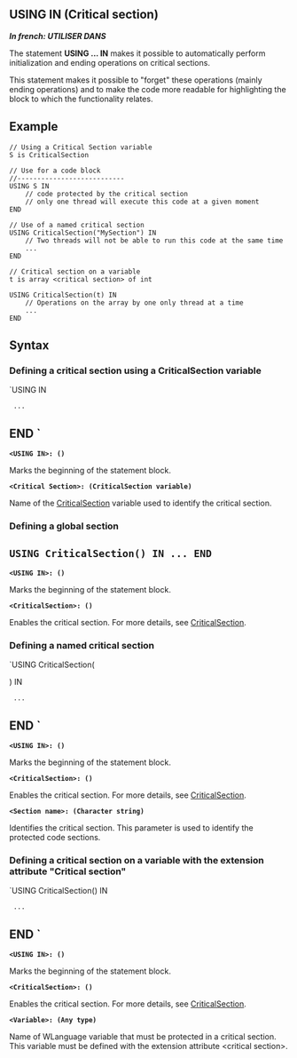 
## USING IN (Critical section)

***In french: UTILISER DANS***
				



<a name="XUse"></a>
<a name="Use"></a>
<a name="description"></a>
The statement **USING ... IN** makes it possible to automatically perform initialization and ending operations on critical sections. 

This statement makes it possible to "forget" these operations (mainly ending operations) and to make the code more readable for highlighting the block to which the functionality relates. 
<a name="Example1"></a>
<a name="sample_code"></a>

## Example


```wl
// Using a Critical Section variable
S is CriticalSection

// Use for a code block
//---------------------------
USING S IN
	// code protected by the critical section
	// only one thread will execute this code at a given moment
END
```


<a name="Example2"></a>



```wl
// Use of a named critical section
USING CriticalSection("MySection") IN
	// Two threads will not be able to run this code at the same time
	...
END
```


<a name="Example3"></a>



```wl
// Critical section on a variable
t is array <critical section> of int

USING CriticalSection(t) IN
	// Operations on the array by one only thread at a time
	...
END
```

<a name="XSYNTAX"></a>

## Syntax
<a name="SYNTAX1"></a>

### Defining a critical section using a CriticalSection variable

`USING <Critical Section> IN 

     ...
END
`
---

**`<USING IN>: ()`**

Marks the beginning of the statement block.

**`<Critical Section>: (CriticalSection variable)`**

Name of the [CriticalSection](../WDLang1/1000023972.md) variable used to identify the critical section.  


<a name="SYNTAX2"></a>

### Defining a global section

`USING CriticalSection() IN
     ...
END
`
---

**`<USING IN>: ()`**

Marks the beginning of the statement block.

**`<CriticalSection>: ()`**

Enables the critical section. For more details, see [CriticalSection](../WDLang1/1000024373.md).   


<a name="SYNTAX3"></a>

### Defining a named critical section

`USING CriticalSection(<Section name>) IN

     ...
END
`
---

**`<USING IN>: ()`**

Marks the beginning of the statement block.

**`<CriticalSection>: ()`**

Enables the critical section. For more details, see [CriticalSection](../WDLang1/1000024373.md).  

**`<Section name>: (Character string)`**

Identifies the critical section. This parameter is used to identify the protected code sections.


<a name="SYNTAX4"></a>

### Defining a critical section on a variable with the extension attribute "Critical section"

`USING CriticalSection(<Variable>) IN 

     ...
END
`
---

**`<USING IN>: ()`**

Marks the beginning of the statement block.

**`<CriticalSection>: ()`**

Enables the critical section. For more details, see [CriticalSection](../WDLang1/1000024373.md).  

**`<Variable>: (Any type)`**

Name of WLanguage variable that must be protected in a critical section. This variable must be defined with the extension attribute &lt;critical section&gt;. 




